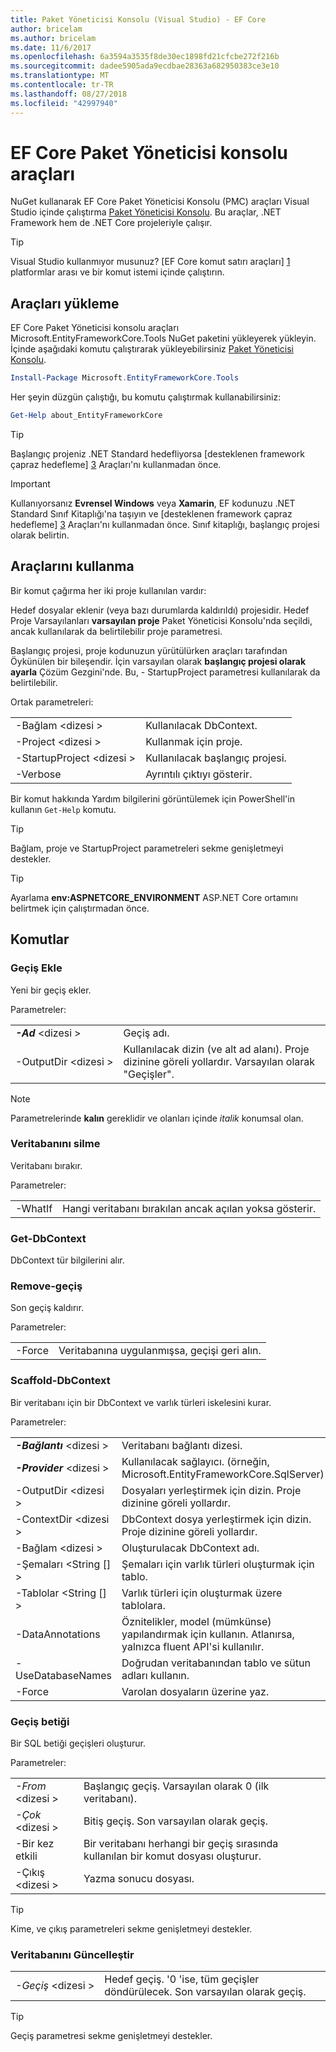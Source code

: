 ```yaml
---
title: Paket Yöneticisi Konsolu (Visual Studio) - EF Core
author: bricelam
ms.author: bricelam
ms.date: 11/6/2017
ms.openlocfilehash: 6a3594a3535f8de30ec1898fd21cfcbe272f216b
ms.sourcegitcommit: dadee5905ada9ecdbae28363a682950383ce3e10
ms.translationtype: MT
ms.contentlocale: tr-TR
ms.lasthandoff: 08/27/2018
ms.locfileid: "42997940"
---
```

<a name="ef-core-package-manager-console-tools"></a>EF Core Paket Yöneticisi konsolu araçları
=====================================
NuGet kullanarak EF Core Paket Yöneticisi Konsolu (PMC) araçları Visual Studio içinde çalıştırma [Paket Yöneticisi Konsolu][2].
Bu araçlar, .NET Framework hem de .NET Core projeleriyle çalışır.

> [!TIP]
> Visual Studio kullanmıyor musunuz? [EF Core komut satırı araçları] [ 1] platformlar arası ve bir komut istemi içinde çalıştırın.

<a name="installing-the-tools"></a>Araçları yükleme
--------------------
EF Core Paket Yöneticisi konsolu araçları Microsoft.EntityFrameworkCore.Tools NuGet paketini yükleyerek yükleyin.
İçinde aşağıdaki komutu çalıştırarak yükleyebilirsiniz [Paket Yöneticisi Konsolu][2].

``` powershell
Install-Package Microsoft.EntityFrameworkCore.Tools
```

Her şeyin düzgün çalıştığı, bu komutu çalıştırmak kullanabilirsiniz:

``` powershell
Get-Help about_EntityFrameworkCore
```
> [!TIP]
> Başlangıç projeniz .NET Standard hedefliyorsa [desteklenen framework çapraz hedefleme] [ 3] Araçları'nı kullanmadan önce.

> [!IMPORTANT]
> Kullanıyorsanız **Evrensel Windows** veya **Xamarin**, EF kodunuzu .NET Standard Sınıf Kitaplığı'na taşıyın ve [desteklenen framework çapraz hedefleme] [ 3] Araçları'nı kullanmadan önce. Sınıf kitaplığı, başlangıç projesi olarak belirtin.

<a name="using-the-tools"></a>Araçlarını kullanma
---------------
Bir komut çağırma her iki proje kullanılan vardır:

Hedef dosyalar eklenir (veya bazı durumlarda kaldırıldı) projesidir. Hedef Proje Varsayılanları **varsayılan proje** Paket Yöneticisi Konsolu'nda seçildi, ancak kullanılarak da belirtilebilir proje parametresi.

Başlangıç projesi, proje kodunuzun yürütülürken araçları tarafından Öykünülen bir bileşendir. İçin varsayılan olarak **başlangıç projesi olarak ayarla** Çözüm Gezgini'nde. Bu, - StartupProject parametresi kullanılarak da belirtilebilir.

Ortak parametreleri:

|                           |                             |
|:--------------------------|:----------------------------|
| -Bağlam \<dizesi >        | Kullanılacak DbContext.       |
| -Project \<dizesi >        | Kullanmak için proje.         |
| -StartupProject \<dizesi > | Kullanılacak başlangıç projesi. |
| -Verbose                  | Ayrıntılı çıktıyı gösterir.        |

Bir komut hakkında Yardım bilgilerini görüntülemek için PowerShell'in kullanın `Get-Help` komutu.

> [!TIP]
> Bağlam, proje ve StartupProject parametreleri sekme genişletmeyi destekler.

> [!TIP]
> Ayarlama **env:ASPNETCORE_ENVIRONMENT** ASP.NET Core ortamını belirtmek için çalıştırmadan önce.

<a name="commands"></a>Komutlar
--------

### <a name="add-migration"></a>Geçiş Ekle

Yeni bir geçiş ekler.

Parametreler:

|                                   |                                                                                                                  |
|:----------------------------------|:-----------------------------------------------------------------------------------------------------------------|
| ***-Ad*** \<dizesi >             | Geçiş adı.                                                                                       |
| <nobr>-OutputDir \<dizesi ></nobr> | Kullanılacak dizin (ve alt ad alanı). Proje dizinine göreli yollardır. Varsayılan olarak "Geçişler". |

> [!NOTE]
> Parametrelerinde **kalın** gereklidir ve olanları içinde *italik* konumsal olan.

### <a name="drop-database"></a>Veritabanını silme

Veritabanı bırakır.

Parametreler:

|         |                                                          |
|:--------|:---------------------------------------------------------|
| -WhatIf | Hangi veritabanı bırakılan ancak açılan yoksa gösterir. |

### <a name="get-dbcontext"></a>Get-DbContext

DbContext tür bilgilerini alır.

### <a name="remove-migration"></a>Remove-geçiş

Son geçiş kaldırır.

Parametreler:

|        |                                                              |
|:-------|:-------------------------------------------------------------|
| -Force | Veritabanına uygulanmışsa, geçişi geri alın. |

### <a name="scaffold-dbcontext"></a>Scaffold-DbContext

Bir veritabanı için bir DbContext ve varlık türleri iskelesini kurar.

Parametreler:

|                                          |                                                                                                  |
|:-----------------------------------------|:-------------------------------------------------------------------------------------------------|
| <nobr>***-Bağlantı*** \<dizesi ></nobr> | Veritabanı bağlantı dizesi.                                                           |
| ***-Provider*** \<dizesi >                | Kullanılacak sağlayıcı. (örneğin, Microsoft.EntityFrameworkCore.SqlServer)                      |
| -OutputDir \<dizesi >                     | Dosyaları yerleştirmek için dizin. Proje dizinine göreli yollardır.                      |
| -ContextDir \<dizesi >                    | DbContext dosya yerleştirmek için dizin. Proje dizinine göreli yollardır.             |
| -Bağlam \<dizesi >                       | Oluşturulacak DbContext adı.                                                           |
| -Şemaları \<String [] >                     | Şemaları için varlık türleri oluşturmak için tablo.                                              |
| -Tablolar \<String [] >                      | Varlık türleri için oluşturmak üzere tablolara.                                                         |
| -DataAnnotations                         | Öznitelikler, model (mümkünse) yapılandırmak için kullanın. Atlanırsa, yalnızca fluent API'si kullanılır. |
| -UseDatabaseNames                        | Doğrudan veritabanından tablo ve sütun adları kullanın.                                           |
| -Force                                   | Varolan dosyaların üzerine yaz.                                                                        |

### <a name="script-migration"></a>Geçiş betiği

Bir SQL betiği geçişleri oluşturur.

Parametreler:

|                   |                                                                    |
|:------------------|:-------------------------------------------------------------------|
| *-From* \<dizesi > | Başlangıç geçiş. Varsayılan olarak 0 (ilk veritabanı).      |
| *-Çok* \<dizesi >   | Bitiş geçiş. Son varsayılan olarak geçiş.              |
| -Bir kez etkili       | Bir veritabanı herhangi bir geçiş sırasında kullanılan bir komut dosyası oluşturur. |
| -Çıkış \<dizesi > | Yazma sonucu dosyası.                                   |

> [!TIP]
> Kime, ve çıkış parametreleri sekme genişletmeyi destekler.

### <a name="update-database"></a>Veritabanını Güncelleştir

|                                     |                                                                                                |
|:------------------------------------|:-----------------------------------------------------------------------------------------------|
| <nobr>*-Geçiş* \<dizesi ></nobr> | Hedef geçiş. '0 'ise, tüm geçişler döndürülecek. Son varsayılan olarak geçiş. |

> [!TIP]
> Geçiş parametresi sekme genişletmeyi destekler.


  [1]: dotnet.md
  [2]: https://docs.microsoft.com/nuget/tools/package-manager-console
  [3]: index.md#frameworks
